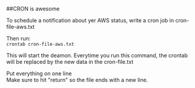 ##CRON is awesome

To schedule a notification about yer AWS status, write a cron job in cron-file-aws.txt   

Then run:   
`crontab cron-file-aws.txt`   

This will start the deamon. Everytime you run this command, the crontab will be replaced by the new data in the cron-file.txt
   
Put everything on one line   
Make sure to hit "return" so the file ends with a new line. 
